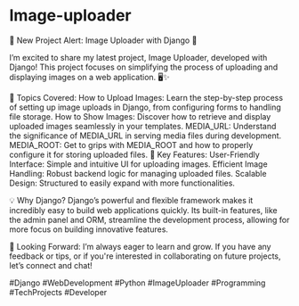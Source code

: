 # Image-uploader

🚀 New Project Alert: Image Uploader with Django 📸

I’m excited to share my latest project, Image Uploader, developed with Django! This project focuses on simplifying the process of uploading and displaying images on a web application. 🖥️✨

🌟 Topics Covered:
How to Upload Images: Learn the step-by-step process of setting up image uploads in Django, from configuring forms to handling file storage.
How to Show Images: Discover how to retrieve and display uploaded images seamlessly in your templates.
MEDIA_URL: Understand the significance of MEDIA_URL in serving media files during development.
MEDIA_ROOT: Get to grips with MEDIA_ROOT and how to properly configure it for storing uploaded files.
🔧 Key Features:
User-Friendly Interface: Simple and intuitive UI for uploading images.
Efficient Image Handling: Robust backend logic for managing uploaded files.
Scalable Design: Structured to easily expand with more functionalities.

💡 Why Django?
Django’s powerful and flexible framework makes it incredibly easy to build web applications quickly. Its built-in features, like the admin panel and ORM, streamline the development process, allowing for more focus on building innovative features.

🙌 Looking Forward:
I’m always eager to learn and grow. If you have any feedback or tips, or if you're interested in collaborating on future projects, let’s connect and chat!

#Django #WebDevelopment #Python #ImageUploader #Programming #TechProjects #Developer
